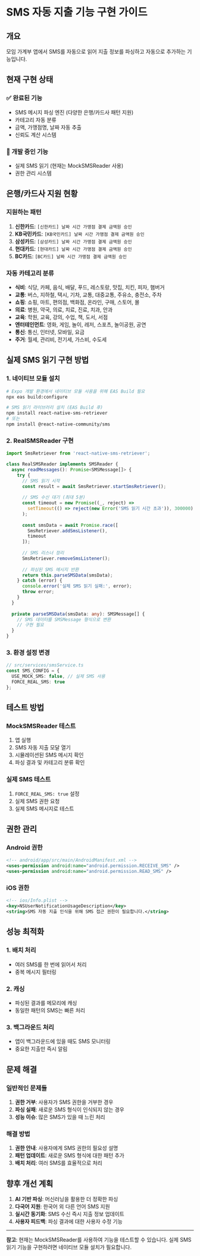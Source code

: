 # SMS 자동 지출 기능 구현 가이드

## 개요

모임 가계부 앱에서 SMS를 자동으로 읽어 지출 정보를 파싱하고 자동으로 추가하는 기능입니다.

## 현재 구현 상태

### ✅ 완료된 기능
- SMS 메시지 파싱 엔진 (다양한 은행/카드사 패턴 지원)
- 카테고리 자동 분류
- 금액, 가맹점명, 날짜 자동 추출
- 신뢰도 계산 시스템

### 🔄 개발 중인 기능
- 실제 SMS 읽기 (현재는 MockSMSReader 사용)
- 권한 관리 시스템

## 은행/카드사 지원 현황

### 지원하는 패턴
1. **신한카드**: `[신한카드] 날짜 시간 가맹점 결제 금액원 승인`
2. **KB국민카드**: `[KB국민카드] 날짜 시간 가맹점 결제 금액원 승인`
3. **삼성카드**: `[삼성카드] 날짜 시간 가맹점 결제 금액원 승인`
4. **현대카드**: `[현대카드] 날짜 시간 가맹점 결제 금액원 승인`
5. **BC카드**: `[BC카드] 날짜 시간 가맹점 결제 금액원 승인`

### 자동 카테고리 분류
- **식비**: 식당, 카페, 음식, 배달, 푸드, 레스토랑, 맛집, 치킨, 피자, 햄버거
- **교통**: 버스, 지하철, 택시, 기차, 교통, 대중교통, 주유소, 충전소, 주차
- **쇼핑**: 쇼핑, 마트, 편의점, 백화점, 온라인, 구매, 스토어, 몰
- **의료**: 병원, 약국, 의료, 치료, 진료, 치과, 안과
- **교육**: 학원, 교육, 강의, 수업, 책, 도서, 서점
- **엔터테인먼트**: 영화, 게임, 놀이, 레저, 스포츠, 놀이공원, 공연
- **통신**: 통신, 인터넷, 모바일, 요금
- **주거**: 월세, 관리비, 전기세, 가스비, 수도세

## 실제 SMS 읽기 구현 방법

### 1. 네이티브 모듈 설치

```bash
# Expo 개발 환경에서 네이티브 모듈 사용을 위해 EAS Build 필요
npx eas build:configure

# SMS 읽기 라이브러리 설치 (EAS Build 후)
npm install react-native-sms-retriever
# 또는
npm install @react-native-community/sms
```

### 2. RealSMSReader 구현

```typescript
import SmsRetriever from 'react-native-sms-retriever';

class RealSMSReader implements SMSReader {
  async readMessages(): Promise<SMSMessage[]> {
    try {
      // SMS 읽기 시작
      const result = await SmsRetriever.startSmsRetriever();
      
      // SMS 수신 대기 (최대 5분)
      const timeout = new Promise((_, reject) => 
        setTimeout(() => reject(new Error('SMS 읽기 시간 초과')), 300000)
      );
      
      const smsData = await Promise.race([
        SmsRetriever.addSmsListener(),
        timeout
      ]);
      
      // SMS 리스너 정리
      SmsRetriever.removeSmsListener();
      
      // 파싱된 SMS 메시지 반환
      return this.parseSMSData(smsData);
    } catch (error) {
      console.error('실제 SMS 읽기 실패:', error);
      throw error;
    }
  }
  
  private parseSMSData(smsData: any): SMSMessage[] {
    // SMS 데이터를 SMSMessage 형식으로 변환
    // 구현 필요
  }
}
```

### 3. 환경 설정 변경

```typescript
// src/services/smsService.ts
const SMS_CONFIG = {
  USE_MOCK_SMS: false, // 실제 SMS 사용
  FORCE_REAL_SMS: true
};
```

## 테스트 방법

### MockSMSReader 테스트
1. 앱 실행
2. SMS 자동 지출 모달 열기
3. 시뮬레이션된 SMS 메시지 확인
4. 파싱 결과 및 카테고리 분류 확인

### 실제 SMS 테스트
1. `FORCE_REAL_SMS: true` 설정
2. 실제 SMS 권한 요청
3. 실제 SMS 메시지로 테스트

## 권한 관리

### Android 권한
```xml
<!-- android/app/src/main/AndroidManifest.xml -->
<uses-permission android:name="android.permission.RECEIVE_SMS" />
<uses-permission android:name="android.permission.READ_SMS" />
```

### iOS 권한
```xml
<!-- ios/Info.plist -->
<key>NSUserNotificationUsageDescription</key>
<string>SMS 자동 지출 인식을 위해 SMS 접근 권한이 필요합니다.</string>
```

## 성능 최적화

### 1. 배치 처리
- 여러 SMS를 한 번에 읽어서 처리
- 중복 메시지 필터링

### 2. 캐싱
- 파싱된 결과를 메모리에 캐싱
- 동일한 패턴의 SMS는 빠른 처리

### 3. 백그라운드 처리
- 앱이 백그라운드에 있을 때도 SMS 모니터링
- 중요한 지출만 즉시 알림

## 문제 해결

### 일반적인 문제들
1. **권한 거부**: 사용자가 SMS 권한을 거부한 경우
2. **파싱 실패**: 새로운 SMS 형식이 인식되지 않는 경우
3. **성능 이슈**: 많은 SMS가 있을 때 느린 처리

### 해결 방법
1. **권한 안내**: 사용자에게 SMS 권한의 필요성 설명
2. **패턴 업데이트**: 새로운 SMS 형식에 대한 패턴 추가
3. **배치 처리**: 여러 SMS를 효율적으로 처리

## 향후 개선 계획

1. **AI 기반 파싱**: 머신러닝을 활용한 더 정확한 파싱
2. **다국어 지원**: 한국어 외 다른 언어 SMS 지원
3. **실시간 동기화**: SMS 수신 즉시 지출 정보 업데이트
4. **사용자 피드백**: 파싱 결과에 대한 사용자 수정 기능

---

**참고**: 현재는 MockSMSReader를 사용하여 기능을 테스트할 수 있습니다. 실제 SMS 읽기 기능을 구현하려면 네이티브 모듈 설치가 필요합니다.



